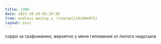 ```yaml
---
title: 1308
date: 2023-10-20 05:29:36
from: endless шизing ⍼ (channel1162404975)
layout: post
---
```


сорри за графоманию, вероятно у меня гипомания от лютого недосыпа
